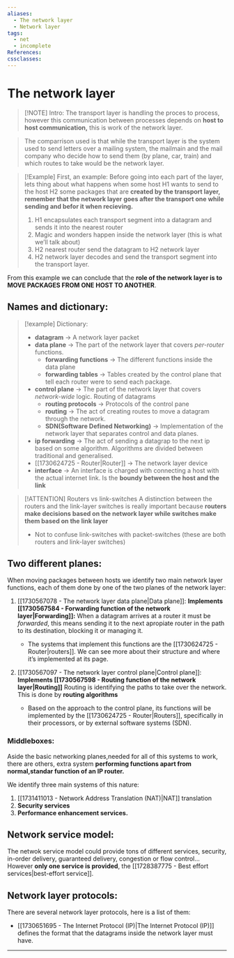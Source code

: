 ```yaml
---
aliases:
  - The network layer
  - Network layer
tags:
  - net
  - incomplete
References: 
cssclasses:
---
```

# The network layer

> [!NOTE] Intro: 
> The transport layer is handling the proces to process, however this communication between processes depends on **host to host communication,** this is work of the network layer. 

> The comparrison used is that while the transport layer is the system used to send letters over a mailing system, the mailmain and the mail company who decide how to send them (by plane, car, train) and which routes to take would be the network layer. 


> [!Example] First, an example: 
> Before going into each part of the layer, lets thing about what happens when some host H1 wants to send to the host H2 some packages that are **created by the transport layer, remember that the network layer goes after the transport one while sending and befor it when recieving.**
>
> 1. H1 encapsulates each transport segment into a datagram and sends it into the nearest router
> 2. Magic and wonders happen inside the network layer (this is what we’ll talk about)
> 3. H2 nearest router send the datagram to H2 network layer
> 4. H2 network layer decodes and send the transport segment into the transport layer. 

From this example we can conclude that the **role of the network layer is to MOVE PACKAGES FROM ONE HOST TO ANOTHER**. 


## Names and dictionary: 

> [!example] Dictionary: 
> 
>
>+ **datagram** → A network layer packet 
>+ **data plane** → The part of the network layer that covers *per-router* functions. 
>	+ **forwarding functions** → The different functions inside the data plane
>	+ **forwarding tables** → Tables created by the control plane that tell each router were to send each package. 
>+ **control plane** → The part of the network layer that covers *network-wide* logic. Routing of datagrams
>	+ **routing protocols** → Protocols of the control pane
>	+ **routing** → The act of creating routes to move a datagram through the network. 
>	+ **SDN(Software Defined Networking)** → Implementation of the network layer that separates control and data planes.
>+ **ip forwarding** → The act of sending a datagrap to the next ip based on some algorithm. Algorithms are divided between traditional and generalised.
>+ [[1730624725 - Router|Router]] → The network layer device 
>+ **interface** → An interface is charged with connecting a host with the actual internet link. Is the **boundy between the host and the link**

> [!ATTENTION] Routers vs link-switches 
> A distinction between the routers and the link-layer switches is really important because **routers make decisions based on the network layer while switches make them based on the link layer**
> + Not to confuse link-switches with packet-switches (these are both routers and link-layer switches) 
## Two different planes: 
When moving packages between hosts we identify two main network layer functions, each of them done by one of the two planes of the network layer:


1. [[1730567078 - The network layer data plane|Data plane]]: 
	**Implements [[1730567584 - Forwarding function of the network layer|Forwarding]]:** When a datagram arrives at a router it must be *forwarded*, this means sending it to the next apropiate router in the path to its destination, blocking it or managing it.
	
   + The systems that implement this functions are the [[1730624725 - Router|routers]]. We can see more about their structure and where it’s implemented at its page. 
   
2. [[1730567097 - The network layer control plane|Control plane]]:
	**Implements [[1730567598 - Routing function of the network layer|Routing]]** Routing is identifying the paths to take over the network. This is done by **routing algorithms**
	
	+ Based on the approach to the control plane, its functions will be implemented by the [[1730624725 - Router|Routers]], specifically in their processors, or by external software systems (SDN).

### Middleboxes:
Aside the basic networking planes,needed for all of this systems to work, there are others, extra system **performing functions apart from normal,standar function of an IP router.** 

We identify three main systems of this nature:
1. [[1731411013 - Network Address Translation (NAT)|NAT]] translation
2. **Security services**
3. **Performance enhancement services.**

## Network service model:
The netwok service model could provide tons of different services, security, in-order delivery, guaranteed delivery, congestion or flow control… However **only one service is provided**, the [[1728387775 - Best effort services|best-effort service]]. 

## Network layer protocols: 
There are several network layer protocols, here is a list of them: 
+ [[1730651695 - The Internet Protocol (IP)|The Internet Protocol (IP)]] defines the format that the datagrams inside the network layer must have. 


***


